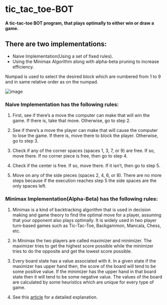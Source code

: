 # tic_tac_toe-BOT

**A tic-tac-toe BOT program, that plays optimally to either win or draw a game.**

## There are two implementations:
- Naive Implementation(Using a set of fixed rules).
- Using the Minimax Algorithm along with alpha-beta pruning to increase efficiency.

Numpad is used to select the desired block which are numbered from 1 to 9 and in same relative order as on the numpad.

![image](https://github.com/sonuverma1/tic_tac_toe-BOT/blob/master/Numpad.jpg)
### Naive Implementation has the following rules:

1. First, see if there’s a move the computer can make that will win the game. If there is, take that move. Otherwise, go to step 2.

2. See if there’s a move the player can make that will cause the computer to lose the game. If there is, move there to block the player. Otherwise, go to step 3.

3. Check if any of the corner spaces (spaces 1, 3, 7, or 9) are free. If so, move there. If no corner piece is free, then go to step 4.

4. Check if the center is free. If so, move there. If it isn’t, then go to step 5.

5. Move on any of the side pieces (spaces 2, 4, 6, or 8). There are no more steps because if the execution reaches step 5 the side spaces are the only spaces left.

### Minimax Implementation(Alpha-Beta) has the following rules:

1. Minimax is a kind of backtracking algorithm that is used in decision making and game theory to find the optimal move for a player, assuming that your opponent also plays optimally. It is widely used in two player turn-based games such as Tic-Tac-Toe, Backgammon, Mancala, Chess, etc.

2. In Minimax the two players are called maximizer and minimizer. The maximizer tries to get the highest score possible while the minimizer tries to do the opposite and get the lowest score possible.

3. Every board state has a value associated with it. In a given state if the maximizer has upper hand then, the score of the board will tend to be some positive value. If the minimizer has the upper hand in that board state then it will tend to be some negative value. The values of the board are calculated by some heuristics which are unique for every type of game.

4. See this [article](https://www.geeksforgeeks.org/minimax-algorithm-in-game-theory-set-4-alpha-beta-pruning/) for a detailed explanation.
